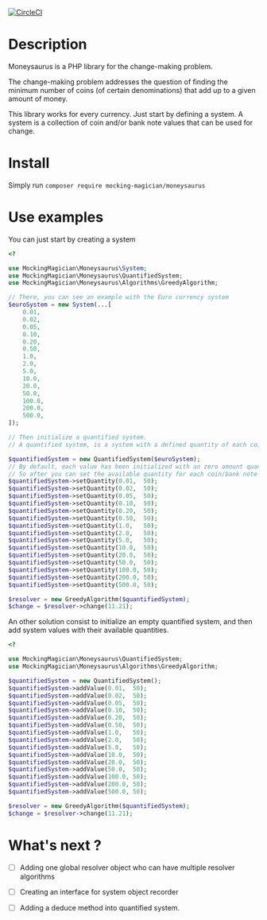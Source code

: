 [![CircleCI](https://circleci.com/gh/MockingMagician/moneysaurus/tree/{{branch}}.svg?style=svg)](https://circleci.com/gh/MockingMagician/moneysaurus/tree/{{branch}})

# Description

Moneysaurus is a PHP library for the change-making problem.

The change-making problem addresses the question of finding the minimum number of coins (of certain denominations) that add up to a given amount of money.

This library works for every currency. Just start by defining a system. A system is a collection of coin and/or bank note values that can be used for change.

# Install

Simply run `composer require mocking-magician/moneysaurus`

# Use examples

You can just start by creating a system

````PHP
<?

use MockingMagician\Moneysaurus\System;
use MockingMagician\Moneysaurus\QuantifiedSystem;
use MockingMagician\Moneysaurus\Algorithms\GreedyAlgorithm;

// There, you can see an example with the Euro currency system 
$euroSystem = new System(...[
    0.01, 
    0.02, 
    0.05, 
    0.10, 
    0.20, 
    0.50, 
    1.0,  
    2.0,  
    5.0,  
    10.0, 
    20.0, 
    50.0, 
    100.0,
    200.0,
    500.0,
]);

// Then initialize a quantified system.
// A quantified system, is a system with a defined quantity of each coin/bank note available.

$quantifiedSystem = new QuantifiedSystem($euroSystem);
// By default, each value has been initialized with an zero amount quantity value.
// So after you can set the available quantity for each coin/bank note
$quantifiedSystem->setQuantity(0.01,  50);
$quantifiedSystem->setQuantity(0.02,  50);
$quantifiedSystem->setQuantity(0.05,  50);
$quantifiedSystem->setQuantity(0.10,  50);
$quantifiedSystem->setQuantity(0.20,  50);
$quantifiedSystem->setQuantity(0.50,  50);
$quantifiedSystem->setQuantity(1.0,   50);
$quantifiedSystem->setQuantity(2.0,   50);
$quantifiedSystem->setQuantity(5.0,   50);
$quantifiedSystem->setQuantity(10.0,  50);
$quantifiedSystem->setQuantity(20.0,  50);
$quantifiedSystem->setQuantity(50.0,  50);
$quantifiedSystem->setQuantity(100.0, 50);
$quantifiedSystem->setQuantity(200.0, 50);
$quantifiedSystem->setQuantity(500.0, 50);

$resolver = new GreedyAlgorithm($quantifiedSystem);
$change = $resolver->change(11.21);

````

An other solution consist to initialize an empty quantified system, and then add system values with their available quantities.

````PHP
<?

use MockingMagician\Moneysaurus\QuantifiedSystem;
use MockingMagician\Moneysaurus\Algorithms\GreedyAlgorithm;

$quantifiedSystem = new QuantifiedSystem();
$quantifiedSystem->addValue(0.01,  50);
$quantifiedSystem->addValue(0.02,  50);
$quantifiedSystem->addValue(0.05,  50);
$quantifiedSystem->addValue(0.10,  50);
$quantifiedSystem->addValue(0.20,  50);
$quantifiedSystem->addValue(0.50,  50);
$quantifiedSystem->addValue(1.0,   50);
$quantifiedSystem->addValue(2.0,   50);
$quantifiedSystem->addValue(5.0,   50);
$quantifiedSystem->addValue(10.0,  50);
$quantifiedSystem->addValue(20.0,  50);
$quantifiedSystem->addValue(50.0,  50);
$quantifiedSystem->addValue(100.0, 50);
$quantifiedSystem->addValue(200.0, 50);
$quantifiedSystem->addValue(500.0, 50);

$resolver = new GreedyAlgorithm($quantifiedSystem);
$change = $resolver->change(11.21);

````

# What's next ?

- [ ] Adding one global resolver object who can have multiple resolver algorithms
- [ ] Creating an interface for system object recorder
- [ ] Adding a deduce method into quantified system.

